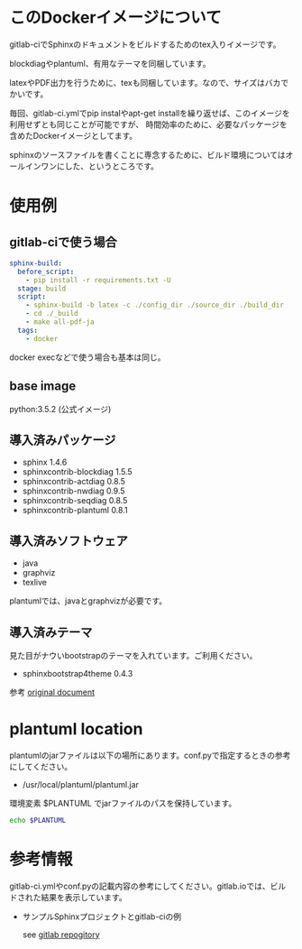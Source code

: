 # このDockerイメージについて

gitlab-ciでSphinxのドキュメントをビルドするためのtex入りイメージです。

blockdiagやplantuml、有用なテーマを同梱しています。

latexやPDF出力を行うために、texも同梱しています。なので、サイズはバカでかいです。

毎回、gitlab-ci.ymlでpip instalやapt-get installを繰り返せば、このイメージを利用せずとも同じことが可能ですが、
時間効率のために、必要なパッケージを含めたDockerイメージとしてます。

sphinxのソースファイルを書くことに専念するために、ビルド環境についてはオールインワンにした、というところです。

# 使用例

## gitlab-ciで使う場合

```yaml
sphinx-build:
  before_script:
    - pip install -r requirements.txt -U
  stage: build
  script:
    - sphinx-build -b latex -c ./config_dir ./source_dir ./build_dir
    - cd ./_build
    - make all-pdf-ja
  tags:
    - docker
```

docker execなどで使う場合も基本は同じ。 



## base image

python:3.5.2 (公式イメージ)

## 導入済みパッケージ

- sphinx 1.4.6
- sphinxcontrib-blockdiag 1.5.5
- sphinxcontrib-actdiag 0.8.5
- sphinxcontrib-nwdiag 0.9.5
- sphinxcontrib-seqdiag 0.8.5
- sphinxcontrib-plantuml 0.8.1

## 導入済みソフトウェア

- java
- graphviz
- texlive

plantumlでは、javaとgraphvizが必要です。

## 導入済みテーマ

見た目がナウいbootstrapのテーマを入れています。ご利用ください。

- sphinxbootstrap4theme 0.4.3

参考 [original document](https://github.com/myyasuda/sphinxbootstrap4theme)

# plantuml location

plantumlのjarファイルは以下の場所にあります。conf.pyで指定するときの参考にしてください。

- /usr/local/plantuml/plantuml.jar

環境変素 $PLANTUML でjarファイルのパスを保持しています。

```sh
echo $PLANTUML

```

# 参考情報

gitlab-ci.ymlやconf.pyの記載内容の参考にしてください。gitlab.ioでは、ビルドされた結果を表示しています。

- サンプルSphinxプロジェクトとgitlab-ciの例

  see [gitlab repogitory](https://gitlab.com/tsgkdt/sphinx-plantuml/)
  